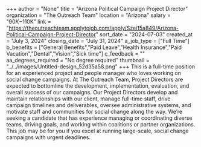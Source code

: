 +++
author = "None"
title = "Arizona Political Campaign Project Director"
organization = "The Outreach Team"
location = "Arizona"
salary = "$90K-$110K"
link = "https://theoutreachteam.applytojob.com/apply/Szei15a849/Arizona-Political-Campaign-Project-Director"
sort_date = "2024-07-03"
created_at = "July 3, 2024"
closing_date = "July 31, 2024"
a_job_type = ["Full Time"]
b_benefits = ["General Benefits","Paid Leave","Health Insurance","Paid Vacation","Dental","Vision","Sick time"]
c_feedback = ""
aa_degrees_required = "No degree required"
thumbnail = "../../images/Untitled-design_52d35a58.png"
+++
This is a full-time position for an experienced project and people manager who loves working on social change campaigns. At The Outreach Team, Project Directors are expected to bottomline the development, implementation, evaluation, and overall success of our campaigns. Our Project Directors develop and maintain relationships with our client, manage full-time staff, drive campaign timelines and deliverables, oversee administrative systems, and motivate staff and communities for social change along the way. We’re seeking a candidate that has experience managing or coordinating diverse teams, driving goals, and working within coalitions or partner organizations. This job may be for you if you excel at running large-scale, social change campaigns with urgent deadlines.